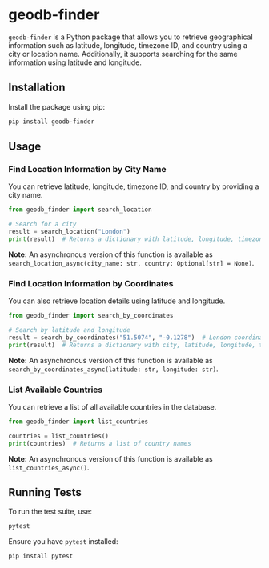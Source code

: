 # geodb-finder

`geodb-finder` is a Python package that allows you to retrieve geographical information such as latitude, longitude, timezone ID, and country using a city or location name. Additionally, it supports searching for the same information using latitude and longitude.

## Installation

Install the package using pip:

```bash
pip install geodb-finder
```

## Usage

### Find Location Information by City Name

You can retrieve latitude, longitude, timezone ID, and country by providing a city name.

```python
from geodb_finder import search_location

# Search for a city
result = search_location("London")
print(result)  # Returns a dictionary with latitude, longitude, timezone, and country
```

**Note:** An asynchronous version of this function is available as `search_location_async(city_name: str, country: Optional[str] = None)`.

### Find Location Information by Coordinates

You can also retrieve location details using latitude and longitude.

```python
from geodb_finder import search_by_coordinates

# Search by latitude and longitude
result = search_by_coordinates("51.5074", "-0.1278")  # London coordinates
print(result)  # Returns a dictionary with city, latitude, longitude, timezone, and country
```

**Note:** An asynchronous version of this function is available as `search_by_coordinates_async(latitude: str, longitude: str)`.

### List Available Countries

You can retrieve a list of all available countries in the database.

```python
from geodb_finder import list_countries

countries = list_countries()
print(countries)  # Returns a list of country names
```

**Note:** An asynchronous version of this function is available as `list_countries_async()`.

## Running Tests

To run the test suite, use:

```bash
pytest
```

Ensure you have `pytest` installed:

```bash
pip install pytest
